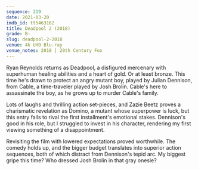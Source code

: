 ```yaml
---
sequence: 219
date: 2021-03-20
imdb_id: tt5463162
title: Deadpool 2 (2018)
grade: B-
slug: deadpool-2-2018
venue: 4k UHD Blu-ray
venue_notes: 2018 | 20th Century Fox
---
```


Ryan Reynolds returns as Deadpool, a disfigured mercenary with superhuman healing abilities and a heart of gold. Or at least bronze. This time he's drawn to protect an angry mutant boy, played by Julian Dennison, from Cable, a time-traveler played by Josh Brolin. Cable's here to assassinate the boy, as he grows up to murder Cable's family.

<!-- end -->

Lots of laughs and thrilling action set-pieces, and Zazie Beetz proves a charismatic revelation as Domino, a mutant whose superpower is luck, but this entry fails to rival <span data-imdb-id="tt1431045">the first installment</span>'s emotional stakes. Dennison's good in his role, but I struggled to invest in his character, rendering my first viewing something of a disappointment.

Revisiting the film with lowered expectations proved worthwhile. The comedy holds up, and the bigger budget translates into superior action sequences, both of which distract from Dennison's tepid arc. My biggest gripe this time? Who dressed Josh Brolin in that gray onesie?
